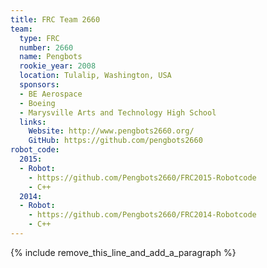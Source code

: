 ```yaml
---
title: FRC Team 2660
team:
  type: FRC
  number: 2660
  name: Pengbots
  rookie_year: 2008
  location: Tulalip, Washington, USA
  sponsors:
  - BE Aerospace
  - Boeing
  - Marysville Arts and Technology High School
  links:
    Website: http://www.pengbots2660.org/
    GitHub: https://github.com/pengbots2660
robot_code:
  2015:
  - Robot:
    - https://github.com/Pengbots2660/FRC2015-Robotcode
    - C++
  2014:
  - Robot:
    - https://github.com/Pengbots2660/FRC2014-Robotcode
    - C++
---
```


{% include remove_this_line_and_add_a_paragraph %}
